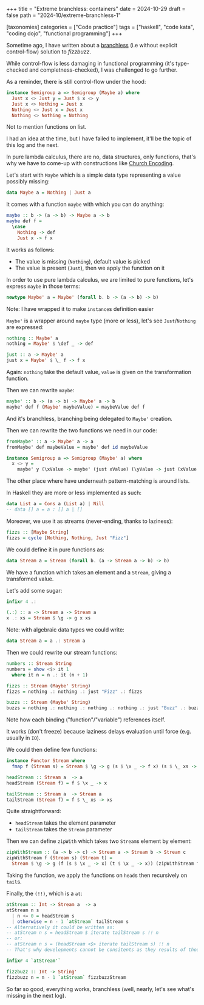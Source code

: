+++
title = "Extreme branchless: containers"
date = 2024-10-29
draft = false
path = "2024-10/extreme-branchless-1"

[taxonomies]
categories = ["Code practice"]
tags = ["haskell", "code kata", "coding dojo", "functional programming"]
+++

Sometime ago, I have written about a [branchless](@/blog/2024-03-13_fizzbuzz.md)
(i.e without explicit control-flow) solution to _fizzbuzz_.

While control-flow is less damaging in functional programming (it's type-checked
and completness-checked), I was challenged to go further.

As a reminder, there is still control-flow under the hood:

```haskell
instance Semigroup a => Semigroup (Maybe a) where
  Just x <> Just y = Just $ x <> y
  Just x <> Nothing = Just x
  Nothing <> Just x = Just x
  Nothing <> Nothing = Nothing
```

Not to mention functions on list.

I had an idea at the time, but I have failed to implement, it'll be the topic
of this log and the next.

In pure lambda calculus, there are no, data structures, only functions, that's
why we have to come-up with constructions like [Church Encoding](https://en.wikipedia.org/wiki/Church_encoding).

Let's start with `Maybe` which is a simple data type representing a value
possibly missing:

```haskell
data Maybe a = Nothing | Just a
```

It comes with a function `maybe` with which you can do anything:

```haskell
maybe :: b -> (a -> b) -> Maybe a -> b
maybe def f =
  \case
    Nothing -> def
    Just x -> f x
```

It works as follows:

* The value is missing (`Nothing`), default value is picked
* The value is present (`Just`), then we apply the function on it

In order to use pure lambda calculus, we are limited to pure functions, let's
express `maybe` in those terms:

```haskell
newtype Maybe' a = Maybe' (forall b. b -> (a -> b) -> b)
```

Note: I have wrapped it to make `instance`s definition easier

`Maybe'` is a wrapper around `maybe` type (more or less), let's see `Just`/`Nothing`
are expressed:

```haskell
nothing :: Maybe' a
nothing = Maybe' $ \def _ -> def

just :: a -> Maybe' a
just x = Maybe' $ \_ f -> f x
```

Again: `nothing` take the default value, `value` is given on the transformation function.

Then we can rewrite `maybe`:

```haskell
maybe' :: b -> (a -> b) -> Maybe' a -> b
maybe' def f (Maybe' maybeValue) = maybeValue def f
```

And it's branchless, branching being delegated to `Maybe'` creation.

Then we can rewrite the two functions we need in our code:

```haskell
fromMaybe' :: a -> Maybe' a -> a
fromMaybe' def maybeValue = maybe' def id maybeValue

instance Semigroup a => Semigroup (Maybe' a) where
  x <> y =
    maybe' y (\xValue -> maybe' (just xValue) (\yValue -> just (xValue <> yValue)) y) x
```

The other place where have underneath pattern-matching is around lists.

In Haskell they are more or less implemented as such:

```haskell
data List a = Cons a (List a) | Nill
-- data [] a = a : [] a | []
```

Moreover, we use it as streams (never-ending, thanks to laziness):

```haskell
fizzs :: [Maybe String]
fizzs = cycle [Nothing, Nothing, Just "Fizz"]
```

We could define it in pure functions as:

```haskell
data Stream a = Stream (forall b. (a -> Stream a -> b) -> b)
```

We have a function which takes an element and a `Stream`, giving a transformed value.

Let's add some sugar:

```haskell
infixr 4 .:

(.:) :: a -> Stream a -> Stream a
x .: xs = Stream $ \g -> g x xs
```

Note: with algebraic data types we could write:

```haskell
data Stream a = a .: Stream a
```

Then we could rewrite our stream functions:

```haskell
numbers :: Stream String
numbers = show <$> it 1
  where it n = n .: it (n + 1)

fizzs :: Stream (Maybe' String)
fizzs = nothing .: nothing .: just "Fizz" .: fizzs

buzzs :: Stream (Maybe' String)
buzzs = nothing .: nothing .: nothing .: nothing .: just "Buzz" .: buzzs
```

Note how each binding ("function"/"variable") references itself.

It works (don't freeze) because laziness delays evaluation until force (e.g.
usually in `IO`).

We could then define few functions:

```haskell
instance Functor Stream where
  fmap f (Stream s) = Stream $ \g -> g (s $ \x _ -> f x) (s $ \_ xs -> fmap f xs)

headStream :: Stream a  -> a
headStream (Stream f) = f $ \x _ -> x

tailStream :: Stream a  -> Stream a
tailStream (Stream f) = f $ \_ xs -> xs
```

Quite straightforward:

* `headStream` takes the element parameter
* `tailStream` takes the `Stream` parameter

Then we can define `zipWith` which takes two `Stream`s element by element:

```haskell
zipWithStream :: (a -> b -> c) -> Stream a -> Stream b -> Stream c
zipWithStream f (Stream s) (Stream t) =
  Stream $ \g -> g (f (s $ \x _ -> x) (t $ \x _ -> x)) (zipWithStream f (s $ \_ xs -> xs) (t $ \_ xs -> xs))
```

Taking the function, we apply the functions on `head`s then recursively on `tail`s.

Finally, the `(!!)`, which is a `at`:

```haskell
atStream :: Int -> Stream a  -> a
atStream n s
  | n <= 0 = headStream s
  | otherwise = n - 1 `atStream` tailStream s
-- Alternatively it could be written as:
-- atStream n s = headStream $ iterate tailStream s !! n
-- or:
-- atStream n s = (headStream <$> iterate tailStream s) !! n
-- That's why developments cannot be consitents as they results of thousands of choices

infixr 4 `atStream'`

fizzbuzz :: Int -> String'
fizzbuzz n = n - 1 `atStream` fizzbuzzStream
```

So far so good, everything works, branchless (well, nearly, let's see what's
missing in the next log).
